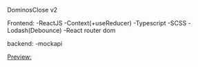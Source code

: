 DominosClose v2

Frontend:
-ReactJS
-Context(+useReducer)
-Typescript
-SCSS
-Lodash(Debounce)
-React router dom

backend:
-mockapi

[Preview:](https://dominospizza-clone.netlify.app)
